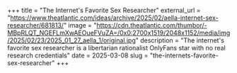+++
title = "The Internet's Favorite Sex Researcher"
external_url = "https://www.theatlantic.com/ideas/archive/2025/02/aella-internet-sex-researcher/681813/"
image = "https://cdn.theatlantic.com/thumbor/-MBpRLQT_NGEFLmXwAEOueFVuZA=/0x0:2700x1519/2048x1152/media/img/2025/02/23/2025_01_27_aella_1/original.jpg"
description = "The internet's favorite sex researcher is a libertarian rationalist OnlyFans star with no real research credentials"
date = 2025-03-08
slug = "the-internets-favorite-sex-researcher"
+++ 